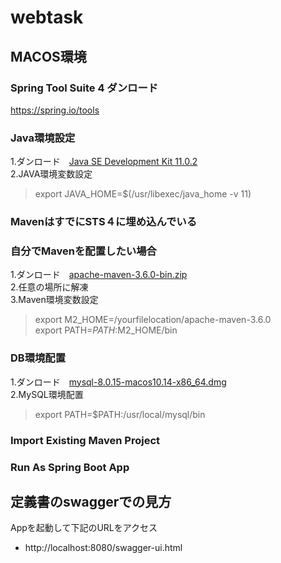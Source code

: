 # webtask
## MACOS環境
### Spring Tool Suite 4 ダンロード
https://spring.io/tools
### Java環境設定
1.ダンロード　[Java SE Development Kit 11.0.2](https://www.oracle.com/technetwork/java/javase/downloads/jdk11-downloads-5066655.html)<br>
2.JAVA環境変数設定
> export JAVA_HOME=$(/usr/libexec/java_home -v 11)<br>
### MavenはすでにSTS４に埋め込んでいる
### 自分でMavenを配置したい場合
1.ダンロード　[apache-maven-3.6.0-bin.zip](https://maven.apache.org/download.cgi)<br>
2.任意の場所に解凍<br>
3.Maven環境変数設定
>export M2_HOME=/yourfilelocation/apache-maven-3.6.0 <br>
export PATH=$PATH:$M2_HOME/bin 
### DB環境配置
1.ダンロード　[mysql-8.0.15-macos10.14-x86_64.dmg](https://dev.mysql.com/downloads/mysql/)<br>
2.MySQL環境配置
>export PATH=$PATH:/usr/local/mysql/bin
### Import Existing Maven Project
### Run As Spring Boot App
## 定義書のswaggerでの見方
Appを起動して下記のURLをアクセス
* http://localhost:8080/swagger-ui.html
